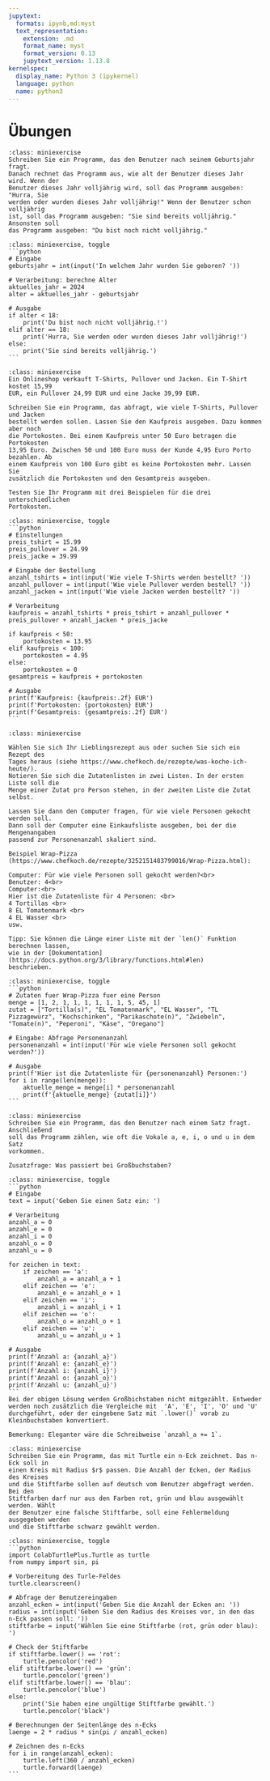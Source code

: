 ```yaml
---
jupytext:
  formats: ipynb,md:myst
  text_representation:
    extension: .md
    format_name: myst
    format_version: 0.13
    jupytext_version: 1.13.8
kernelspec:
  display_name: Python 3 (ipykernel)
  language: python
  name: python3
---
```


# Übungen

```{admonition} Übung 5.1
:class: miniexercise
Schreiben Sie ein Programm, das den Benutzer nach seinem Geburtsjahr fragt.
Danach rechnet das Programm aus, wie alt der Benutzer dieses Jahr wird. Wenn der
Benutzer dieses Jahr volljährig wird, soll das Programm ausgeben: "Hurra, Sie
werden oder wurden dieses Jahr volljährig!" Wenn der Benutzer schon volljährig
ist, soll das Programm ausgeben: "Sie sind bereits volljährig." Ansonsten soll
das Programm ausgeben: "Du bist noch nicht volljährig."
```
````{admonition} Lösung
:class: miniexercise, toggle
```python
# Eingabe
geburtsjahr = int(input('In welchem Jahr wurden Sie geboren? '))

# Verarbeitung: berechne Alter
aktuelles_jahr = 2024
alter = aktuelles_jahr - geburtsjahr

# Ausgabe
if alter < 18:
    print('Du bist noch nicht volljährig.!')
elif alter == 18:
    print('Hurra, Sie werden oder wurden dieses Jahr volljährig!')
else:
    print('Sie sind bereits volljährig.')
```
````

```{admonition} Übung 5.2
:class: miniexercise
Ein Onlineshop verkauft T-Shirts, Pullover und Jacken. Ein T-Shirt kostet 15,99
EUR, ein Pullover 24,99 EUR und eine Jacke 39,99 EUR. 

Schreiben Sie ein Programm, das abfragt, wie viele T-Shirts, Pullover und Jacken
bestellt werden sollen. Lassen Sie den Kaufpreis ausgeben. Dazu kommen aber noch
die Portokosten. Bei einem Kaufpreis unter 50 Euro betragen die Portokosten
13,95 Euro. Zwischen 50 und 100 Euro muss der Kunde 4,95 Euro Porto bezahlen. Ab
einem Kaufpreis von 100 Euro gibt es keine Portokosten mehr. Lassen Sie
zusätzlich die Portokosten und den Gesamtpreis ausgeben.

Testen Sie Ihr Programm mit drei Beispielen für die drei unterschiedlichen
Portokosten.
```
````{admonition} Lösung
:class: miniexercise, toggle
```python
# Einstellungen
preis_tshirt = 15.99
preis_pullover = 24.99
preis_jacke = 39.99

# Eingabe der Bestellung
anzahl_tshirts = int(input('Wie viele T-Shirts werden bestellt? '))
anzahl_pullover = int(input('Wie viele Pullover werden bestell? '))
anzahl_jacken = int(input('Wie viele Jacken werden bestellt? '))

# Verarbeitung
kaufpreis = anzahl_tshirts * preis_tshirt + anzahl_pullover * preis_pullover + anzahl_jacken * preis_jacke

if kaufpreis < 50:
    portokosten = 13.95
elif kaufpreis < 100:
    portokosten = 4.95
else:
    portokosten = 0
gesamtpreis = kaufpreis + portokosten

# Ausgabe
print(f'Kaufpreis: {kaufpreis:.2f} EUR')
print(f'Portokosten: {portokosten} EUR')
print(f'Gesamtpreis: {gesamtpreis:.2f} EUR')
```
````

```{admonition} Übung 5.3
:class: miniexercise

Wählen Sie sich Ihr Lieblingsrezept aus oder suchen Sie sich ein Rezept des
Tages heraus (siehe https://www.chefkoch.de/rezepte/was-koche-ich-heute/).
Notieren Sie sich die Zutatenlisten in zwei Listen. In der ersten Liste soll die
Menge einer Zutat pro Person stehen, in der zweiten Liste die Zutat selbst.

Lassen Sie dann den Computer fragen, für wie viele Personen gekocht werden soll.
Dann soll der Computer eine Einkaufsliste ausgeben, bei der die Mengenangaben
passend zur Personenanzahl skaliert sind. 

Beispiel Wrap-Pizza (https://www.chefkoch.de/rezepte/3252151483799016/Wrap-Pizza.html):

Computer: Für wie viele Personen soll gekocht werden?<br>
Benutzer: 4<br>
Computer:<br>
Hier ist die Zutatenliste für 4 Personen: <br>
4 Tortillas <br>
8 EL Tomatenmark <br>
4 EL Wasser <br>
usw.

Tipp: Sie können die Länge einer Liste mit der `len()` Funktion berechnen lassen,
wie in der [Dokumentation](https://docs.python.org/3/library/functions.html#len) 
beschrieben.
```
````{admonition} Lösung
:class: miniexercise, toggle
```python
# Zutaten fuer Wrap-Pizza fuer eine Person
menge = [1, 2, 1, 1, 1, 1, 1, 1, 5, 45, 1]
zutat = ["Tortilla(s)", "EL Tomatenmark", "EL Wasser", "TL Pizzagewürz", "Kochschinken", "Parikaschote(n)", "Zwiebeln", "Tomate(n)", "Peperoni", "Käse", "Oregano"]

# Eingabe: Abfrage Personenanzahl
personenanzahl = int(input('Für wie viele Personen soll gekocht werden?'))

# Ausgabe
print(f'Hier ist die Zutatenliste für {personenanzahl} Personen:')
for i in range(len(menge)):
    aktuelle_menge = menge[i] * personenanzahl
    print(f'{aktuelle_menge} {zutat[i]}')
```
````

```{admonition} Übung 5.4
:class: miniexercise
Schreiben Sie ein Programm, das den Benutzer nach einem Satz fragt. Anschließend
soll das Programm zählen, wie oft die Vokale a, e, i, o und u in dem Satz
vorkommen.

Zusatzfrage: Was passiert bei Großbuchstaben?
```
````{admonition} Lösung
:class: miniexercise, toggle
```python
# Eingabe
text = input('Geben Sie einen Satz ein: ')

# Verarbeitung
anzahl_a = 0
anzahl_e = 0
anzahl_i = 0
anzahl_o = 0
anzahl_u = 0

for zeichen in text:
    if zeichen == 'a':
        anzahl_a = anzahl_a + 1
    elif zeichen == 'e':
        anzahl_e = anzahl_e + 1
    elif zeichen == 'i':
        anzahl_i = anzahl_i + 1
    elif zeichen == 'o':
        anzahl_o = anzahl_o + 1
    elif zeichen == 'u':
        anzahl_u = anzahl_u + 1
        
# Ausgabe
print(f'Anzahl a: {anzahl_a}')
print(f'Anzahl e: {anzahl_e}')
print(f'Anzahl i: {anzahl_i}')
print(f'Anzahl o: {anzahl_o}')
print(f'Anzahl u: {anzahl_u}')
```
Bei der obigen Lösung werden Großbichstaben nicht mitgezählt. Entweder werden noch zusätzlich die Vergleiche mit  'A', 'E', 'I', 'O' und 'U' durchgeführt, oder der eingebene Satz mit `.lower()` vorab zu Kleinbuchstaben konvertiert.

Bemerkung: Eleganter wäre die Schreibweise `anzahl_a += 1`.
````

```{admonition} Übung 5.5
:class: miniexercise
Schreiben Sie ein Programm, das mit Turtle ein n-Eck zeichnet. Das n-Eck soll in
einen Kreis mit Radius $r$ passen. Die Anzahl der Ecken, der Radius des Kreises
und die Stiftfarbe sollen auf deutsch vom Benutzer abgefragt werden. Bei den
Stiftfarben darf nur aus den Farben rot, grün und blau ausgewählt werden. Wählt
der Benutzer eine falsche Stiftfarbe, soll eine Fehlermeldung ausgegeben werden
und die Stiftfarbe schwarz gewählt werden.
```
````{admonition} Lösung
:class: miniexercise, toggle
```python
import ColabTurtlePlus.Turtle as turtle
from numpy import sin, pi

# Vorbereitung des Turle-Feldes 
turtle.clearscreen()

# Abfrage der Benutzereingaben
anzahl_ecken = int(input('Geben Sie die Anzahl der Ecken an: '))
radius = int(input('Geben Sie den Radius des Kreises vor, in den das n-Eck passen soll: '))
stiftfarbe = input('Wählen Sie eine Stiftfarbe (rot, grün oder blau): ')

# Check der Stiftfarbe
if stiftfarbe.lower() == 'rot':
    turtle.pencolor('red')
elif stiftfarbe.lower() == 'grün':
    turtle.pencolor('green')
elif stiftfarbe.lower() == 'blau':
    turtle.pencolor('blue')
else:
    print('Sie haben eine ungültige Stiftfarbe gewählt.')
    turtle.pencolor('black')

# Berechnungen der Seitenlänge des n-Ecks
laenge = 2 * radius * sin(pi / anzahl_ecken)

# Zeichnen des n-Ecks
for i in range(anzahl_ecken):
    turtle.left(360 / anzahl_ecken)
    turtle.forward(laenge)
```
````

